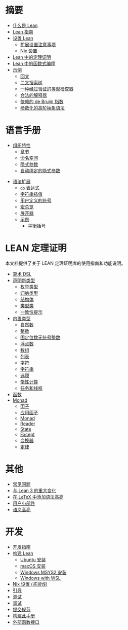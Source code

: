 # 摘要

- [什么是 Lean](./whatIsLean.md)
- [Lean 指南](./tour.md)
- [设置 Lean](./quickstart.md)
  - [扩展设置注意事项](./setup.md)
  - [Nix 设置](./setup/nix.md)
- [Lean 中的定理证明](./tpil.md)
- [Lean 中的函数式编程](fplean.md)
- [示例](./examples.md)
  - [回文](examples/palindromes.lean.md)
  - [二叉搜索树](examples/bintree.lean.md)
  - [一种经过验证的类型检查器](examples/tc.lean.md)
  - [合法的解释器](examples/interp.lean.md)
  - [依赖的 de Bruijn 指数](examples/deBruijn.lean.md)
  - [参数化的高阶抽象语法](examples/phoas.lean.md)

# 语言手册
<!-- - [使用 Lean](./using_lean.md) -->
<!-- - [词法结构](./lexical_structure.md) -->
<!-- - [表达式](./expressions.md) -->
<!-- - [声明](./declarations.md) -->
- [组织特性](./organization.md)
  - [章节](./sections.md)
  - [命名空间](./namespaces.md)
  - [隐式参数](./implicit.md)
  - [自动绑定的隐式参数](./autobound.md)
<!-- - [依赖类型](./deptypes.md) -->
<!--   - [简单类型论](./simptypes.md) -->
<!--   - [类型作为对象](./typeobjs.md) -->
<!--   - [函数抽象和求值](./funabst.md) -->
<!--   - [引入定义](./introdef.md) -->
<!--   - [依赖类型理论的依赖性](./dep.md) -->
<!-- - [策略](./tactics.md) -->
- [语法扩展](./syntax.md)
  - [`do` 表达式](./do.md)
  - [字符串插值](./stringinterp.md)
  - [用户定义的符号](./notation.md)
  - [宏总览](./macro_overview.md)
  - [展开器](./elaborators.md)
  - [示例](./syntax_examples.md)
    - [平衡括号](./syntax_example.md)
# LEAN 定理证明

本文档提供了关于 LEAN 定理证明库的使用指南和功能说明。

- [算术 DSL](./metaprogramming-arith.md)
- [声明新类型](./decltypes.md)
  - [枚举类型](./enum.md)
  - [归纳类型](./inductive.md)
  - [结构体](./struct.md)
  - [类型类](./typeclass.md)
  - [一致性提示](./unifhint.md)
- [内置类型](./builtintypes.md)
  - [自然数](./nat.md)
  - [整数](./int.md)
  - [固定位数无符号整数](./uint.md)
  - [浮点数](./float.md)
  - [数组](./array.md)
  - [列表](./list.md)
  - [字符](./char.md)
  - [字符串](./string.md)
  - [选项](./option.md)
  - [惰性计算](./thunk.md)
  - [任务和线程](./task.md)
- [函数](./functions.md)
- [Monad](./monads/intro.md)
  - [函子](./monads/functors.lean.md)
  - [应用函子](./monads/applicatives.lean.md)
  - [Monad](./monads/monads.lean.md)
  - [Reader](./monads/readers.lean.md)
  - [State](./monads/states.lean.md)
  - [Except](./monads/except.lean.md)
  - [变换器](./monads/transformers.lean.md)
  - [定律](./monads/laws.lean.md)

# 其他

- [常见问题](./faq.md)
- [与 Lean 3 的重大变化](./lean3changes.md)
- [在 LaTeX 中添加语法高亮](./syntax_highlight_in_latex.md)
- [用户小部件](examples/widgets.lean.md)
- [语义高亮](./semantic_highlighting.md)

# 开发

- [开发指南](./dev/index.md)
- [构建 Lean](./make/index.md)
  - [Ubuntu 安装](./make/ubuntu.md)
  - [macOS 安装](./make/osx-10.9.md)
  - [Windows MSYS2 安装](./make/msys2.md)
  - [Windows with WSL](./make/wsl.md)
- [Nix 设置 (*实验性*)](./make/nix.md)
- [引导](./dev/bootstrap.md)
- [测试](./dev/testing.md)
- [调试](./dev/debugging.md)
- [提交规范](./dev/commit_convention.md)
- [构建此手册](./dev/mdbook.md)
- [外部函数接口](./dev/ffi.md)